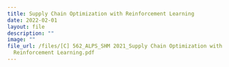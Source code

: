 ```yaml
---
title: Supply Chain Optimization with Reinforcement Learning
date: 2022-02-01
layout: file
description: ""
image: ""
file_url: /files/[C] 562_ALPS_SHM 2021_Supply Chain Optimization with
  Reinforcement Learning.pdf
---
```

